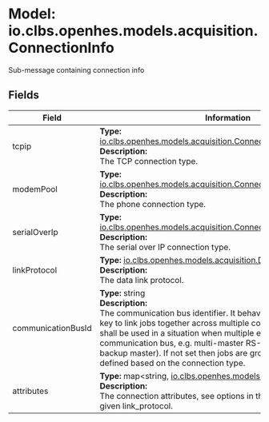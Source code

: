 # Model: io.clbs.openhes.models.acquisition.ConnectionInfo

Sub-message containing connection info

## Fields

| Field | Information |
| --- | --- |
| tcpip | <b>Type:</b> [io.clbs.openhes.models.acquisition.ConnectionTypeDirectTcpIp](model-io-clbs-openhes-models-acquisition-connectiontypedirecttcpip.md)<br><b>Description:</b><br>The TCP connection type. |
| modemPool | <b>Type:</b> [io.clbs.openhes.models.acquisition.ConnectionTypeModemPool](model-io-clbs-openhes-models-acquisition-connectiontypemodempool.md)<br><b>Description:</b><br>The phone connection type. |
| serialOverIp | <b>Type:</b> [io.clbs.openhes.models.acquisition.ConnectionTypeControlledSerial](model-io-clbs-openhes-models-acquisition-connectiontypecontrolledserial.md)<br><b>Description:</b><br>The serial over IP connection type. |
| linkProtocol | <b>Type:</b> [io.clbs.openhes.models.acquisition.DataLinkProtocol](model-io-clbs-openhes-models-acquisition-datalinkprotocol.md)<br><b>Description:</b><br>The data link protocol. |
| communicationBusId | <b>Type:</b> string<br><b>Description:</b><br>The communication bus identifier. It behaves as a custom grouping key to link jobs together across multiple communication units. It shall be used in a situation when multiple entry points share single communication bus, e.g. multi-master RS-485 (primary and backup master). If not set then jobs are grouped by group-key defined based on the connection type. |
| attributes | <b>Type:</b> map<string, [io.clbs.openhes.models.common.FieldValue](model-io-clbs-openhes-models-common-fieldvalue.md)><br><b>Description:</b><br>The connection attributes, see options in the DataLinkTemplate for given link_protocol. |

